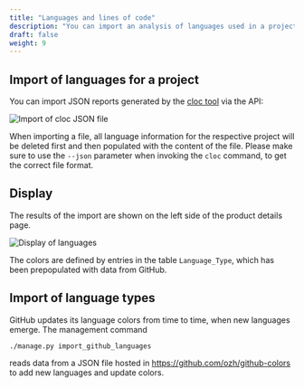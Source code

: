 ```yaml
---
title: "Languages and lines of code"
description: "You can import an analysis of languages used in a project, including lines of code."
draft: false
weight: 9
---
```


## Import of languages for a project

You can import JSON reports generated by the [cloc tool](https://github.com/AlDanial/cloc) via the API:

![Import of cloc JSON file](../../images/languages_api.png)

When importing a file, all language information for the respective project will be deleted first and then populated with the content of the file.
Please make sure to use the `--json` parameter when invoking the `cloc` command, to get the correct file format.

## Display

The results of the import are shown on the left side of the product details page.

![Display of languages](../../images/languages_ui.png)

The colors are defined by entries in the table `Language_Type`, which has been prepopulated with data from GitHub.

## Import of language types

GitHub updates its language colors from time to time, when new languages emerge. The management command

`./manage.py import_github_languages`

reads data from a JSON file hosted in https://github.com/ozh/github-colors to add new languages and update colors. 
